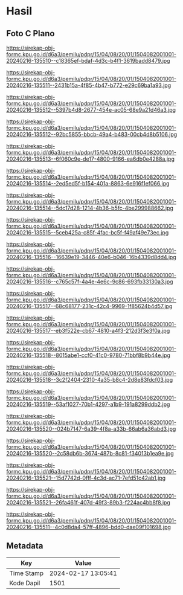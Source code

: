 # Hasil

## Foto C Plano

https://sirekap-obj-formc.kpu.go.id/d6a3/pemilu/pdpr/15/04/08/20/01/1504082001001-20240216-135510--c18365ef-bdaf-4d3c-b4f1-3619badd8479.jpg

https://sirekap-obj-formc.kpu.go.id/d6a3/pemilu/pdpr/15/04/08/20/01/1504082001001-20240216-135511--2431b15a-4f85-4b47-b772-e29c69ba1a93.jpg

https://sirekap-obj-formc.kpu.go.id/d6a3/pemilu/pdpr/15/04/08/20/01/1504082001001-20240216-135512--5397b4d8-2677-454e-ac05-68e9a21d46a3.jpg

https://sirekap-obj-formc.kpu.go.id/d6a3/pemilu/pdpr/15/04/08/20/01/1504082001001-20240216-135512--92bc5855-bbcb-49a4-b483-00cb4d8b5106.jpg

https://sirekap-obj-formc.kpu.go.id/d6a3/pemilu/pdpr/15/04/08/20/01/1504082001001-20240216-135513--6f060c9e-de17-4800-9166-ea6db0e4288a.jpg

https://sirekap-obj-formc.kpu.go.id/d6a3/pemilu/pdpr/15/04/08/20/01/1504082001001-20240216-135514--2ed5ed5f-b154-401a-8863-6e916f1ef066.jpg

https://sirekap-obj-formc.kpu.go.id/d6a3/pemilu/pdpr/15/04/08/20/01/1504082001001-20240216-135514--5dc17d28-1214-4b36-b5fc-4be299988662.jpg

https://sirekap-obj-formc.kpu.go.id/d6a3/pemilu/pdpr/15/04/08/20/01/1504082001001-20240216-135515--5ceb425a-c85f-4fac-bc5f-f49af49e73ec.jpg

https://sirekap-obj-formc.kpu.go.id/d6a3/pemilu/pdpr/15/04/08/20/01/1504082001001-20240216-135516--16639e19-3446-40e6-b046-16b4339d8dd4.jpg

https://sirekap-obj-formc.kpu.go.id/d6a3/pemilu/pdpr/15/04/08/20/01/1504082001001-20240216-135516--c765c57f-4a4e-4e6c-9c86-693fb33130a3.jpg

https://sirekap-obj-formc.kpu.go.id/d6a3/pemilu/pdpr/15/04/08/20/01/1504082001001-20240216-135517--68c68177-231c-42c4-9969-1f85624b4d57.jpg

https://sirekap-obj-formc.kpu.go.id/d6a3/pemilu/pdpr/15/04/08/20/01/1504082001001-20240216-135517--eb3f522e-cb67-4810-a4f3-212d3f3e3f0a.jpg

https://sirekap-obj-formc.kpu.go.id/d6a3/pemilu/pdpr/15/04/08/20/01/1504082001001-20240216-135518--8015abe1-ccf0-41c0-9780-71bbf8b9b44e.jpg

https://sirekap-obj-formc.kpu.go.id/d6a3/pemilu/pdpr/15/04/08/20/01/1504082001001-20240216-135518--3c2f2404-2310-4a35-b8c4-2d8e83fdcf03.jpg

https://sirekap-obj-formc.kpu.go.id/d6a3/pemilu/pdpr/15/04/08/20/01/1504082001001-20240216-135519--53af1027-70b1-4297-a1b9-191a8299ddb2.jpg

https://sirekap-obj-formc.kpu.go.id/d6a3/pemilu/pdpr/15/04/08/20/01/1504082001001-20240216-135520--024b7147-6a39-4f8a-a33b-66ab6a36abd3.jpg

https://sirekap-obj-formc.kpu.go.id/d6a3/pemilu/pdpr/15/04/08/20/01/1504082001001-20240216-135520--2c58db6b-3674-487b-8c81-f34013b1ea9e.jpg

https://sirekap-obj-formc.kpu.go.id/d6a3/pemilu/pdpr/15/04/08/20/01/1504082001001-20240216-135521--15d7742d-0fff-4c3d-ac71-7efd51c42ab1.jpg

https://sirekap-obj-formc.kpu.go.id/d6a3/pemilu/pdpr/15/04/08/20/01/1504082001001-20240216-135521--26fa461f-407d-49f3-89b3-f224ac4bb8f8.jpg

https://sirekap-obj-formc.kpu.go.id/d6a3/pemilu/pdpr/15/04/08/20/01/1504082001001-20240216-135511--4c0d8da4-57ff-4896-bdd0-dae09f101698.jpg


## Metadata

| Key        | Value               |
| ---------- | ------------------- |
| Time Stamp | 2024-02-17 13:05:41 |
| Kode Dapil | 1501                |



